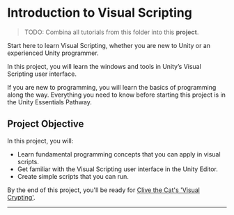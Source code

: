 # Introduction to Visual Scripting

> TODO: Combina all tutorials from this folder into this **project**.

Start here to learn Visual Scripting, whether you are new to Unity or an experienced Unity programmer.

In this project, you will learn the windows and tools in Unity’s Visual Scripting user interface.

If you are new to programming, you will learn the basics of programming along the way. Everything you need to know before starting this project is in the Unity Essentials Pathway.

## Project Objective

In this project, you will:

- Learn fundamental programming concepts that you can apply in visual scripts.
- Get familiar with the Visual Scripting user interface in the Unity Editor.
- Create simple scripts that you can run.

By the end of this project, you'll be ready for [Clive the Cat's 'Visual Crypting'](https://learn.unity.com/project/visual-scripting-application-clive-the-cat-s-visual-crypting).

---
